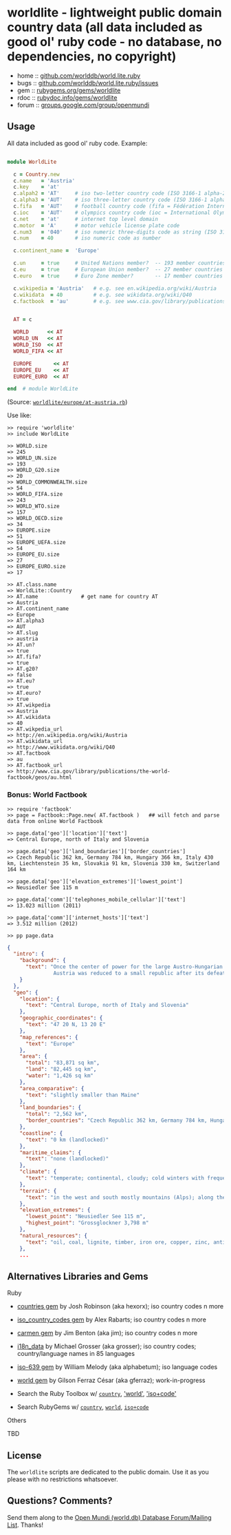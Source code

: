 # worldlite - lightweight public domain country data (all data included as good ol' ruby code - no database, no dependencies, no copyright)

* home  :: [github.com/worlddb/world.lite.ruby](https://github.com/worlddb/world.lite.ruby)
* bugs  :: [github.com/worlddb/world.lite.ruby/issues](https://github.com/worlddb/world.lite.ruby/issues)
* gem   :: [rubygems.org/gems/worldlite](https://rubygems.org/gems/worldlite)
* rdoc  :: [rubydoc.info/gems/worldlite](http://rubydoc.info/gems/worldlite)
* forum :: [groups.google.com/group/openmundi](https://groups.google.com/group/openmundi)


## Usage

All data included as good ol' ruby code. Example:

```ruby

module WorldLite

  c = Country.new
  c.name   = 'Austria'
  c.key    = 'at'
  c.alpah2 = 'AT'     # iso two-letter country code (ISO 3166-1 alpha-2)
  c.alpha3 = 'AUT'    # iso three-letter country code (ISO 3166-1 alpha-3)
  c.fifa   = 'AUT'    # football country code (fifa = Fédération Internationale de Football Association)
  c.ioc    = 'AUT'    # olympics country code (ioc = International Olympic Committee)
  c.net    = 'at'     # internet top level domain
  c.motor  = 'A'      # motor vehicle license plate code
  c.num3   = '040'    # iso numeric three-digits code as string (ISO 3166-1 numeric)
  c.num    = 40       # iso numeric code as number

  c.continent_name =  'Europe'

  c.un     = true     # United Nations member?  -- 193 member countries
  c.eu     = true     # European Union member?  -- 27 member countries
  c.euro   = true     # Euro Zone member?       -- 17 member countries

  c.wikipedia = 'Austria'   # e.g. see en.wikipedia.org/wiki/Austria
  c.wikidata  = 40          # e.g. see wikidata.org/wiki/Q40
  c.factbook  = 'au'        # e.g. see www.cia.gov/library/publications/the-world-factbook/geos/au.html


  AT = c

  WORLD      << AT
  WORLD_UN   << AT
  WORLD_ISO  << AT
  WORLD_FIFA << AT

  EUROPE       << AT
  EUROPE_EU    << AT
  EUROPE_EURO  << AT

end  # module WorldLite
```

(Source: [`worldlite/europe/at-austria.rb`](https://github.com/worlddb/world.lite.ruby/blob/master/lib/worldlite/europe/at_austria.rb))


Use like:

```
>> require 'worldlite'
>> include WorldLite

>> WORLD.size
=> 245
>> WORLD_UN.size
=> 193
>> WORLD_G20.size
=> 20
>> WORLD_COMMONWEALTH.size
=> 54
>> WORLD_FIFA.size
=> 243
>> WORLD_WTO.size
=> 157
>> WORLD_OECD.size
=> 34
>> EUROPE.size
=> 51
>> EUROPE_UEFA.size
=> 54
>> EUROPE_EU.size
=> 27
>> EUROPE_EURO.size
=> 17

>> AT.class.name
=> WorldLite::Country
>> AT.name              # get name for country AT
=> Austria
>> AT.continent_name
=> Europe
>> AT.alpha3
=> AUT
>> AT.slug
=> austria
>> AT.un?
=> true
>> AT.fifa?
=> true
>> AT.g20?
=> false
>> AT.eu?
=> true
>> AT.euro?
=> true
>> AT.wikpedia
=> Austria
>> AT.wikidata
=> 40
>> AT.wikpedia_url
=> http://en.wikipedia.org/wiki/Austria
>> AT.wikidata_url
=> http://www.wikidata.org/wiki/Q40
>> AT.factbook
=> au
>> AT.factbook_url
=> http://www.cia.gov/library/publications/the-world-factbook/geos/au.html
```

### Bonus: World Factbook

```
>> require 'factbook'
>> page = Factbook::Page.new( AT.factbook )   ## will fetch and parse data from online World Factbook

>> page.data['geo']['location']['text']
=> Central Europe, north of Italy and Slovenia

>> page.data['geo']['land_boundaries']['border_countries']
=> Czech Republic 362 km, Germany 784 km, Hungary 366 km, Italy 430 km, Liechtenstein 35 km, Slovakia 91 km, Slovenia 330 km, Switzerland 164 km

>> page.data['geo']['elevation_extremes']['lowest_point']
=> Neusiedler See 115 m

>> page.data['comm']['telephones_mobile_cellular']['text']
=> 13.023 million (2011)

>> page.data['comm']['internet_hosts']['text']
=> 3.512 million (2012)

>> pp page.data
```

```json
{
  "intro": {
    "background": {
      "text": "Once the center of power for the large Austro-Hungarian Empire,
               Austria was reduced to a small republic after its defeat in World War ..."
    }
  },
  "geo": {
    "location": {
      "text": "Central Europe, north of Italy and Slovenia"
    },
    "geographic_coordinates": {
      "text": "47 20 N, 13 20 E"
    },
    "map_references": {
      "text": "Europe"
    },
    "area": {
      "total": "83,871 sq km",
      "land": "82,445 sq km",
      "water": "1,426 sq km"
    },
    "area_comparative": {
      "text": "slightly smaller than Maine"
    },
    "land_boundaries": {
      "total": "2,562 km",
      "border_countries": "Czech Republic 362 km, Germany 784 km, Hungary 366 km, Italy 430 km, Liechtenstein 35 km, Slovakia 91 km, Slovenia 330 km, Switzerland 164 km"
    },
    "coastline": {
      "text": "0 km (landlocked)"
    },
    "maritime_claims": {
      "text": "none (landlocked)"
    },
    "climate": {
      "text": "temperate; continental, cloudy; cold winters with frequent rain and some snow in lowlands and snow in mountains; moderate summers with occasional showers"
    },
    "terrain": {
      "text": "in the west and south mostly mountains (Alps); along the eastern and northern margins mostly flat or gently sloping"
    },
    "elevation_extremes": {
      "lowest_point": "Neusiedler See 115 m",
      "highest_point": "Grossglockner 3,798 m"
    },
    "natural_resources": {
      "text": "oil, coal, lignite, timber, iron ore, copper, zinc, antimony, magnesite, tungsten, graphite, salt, hydropower"
    },
    ...
```


## Alternatives Libraries and Gems

Ruby

- [countries gem](https://github.com/hexorx/countries)
  by Josh Robinson (aka hexorx);
  iso country codes n more

- [iso_country_codes gem](https://github.com/alexrabarts/iso_country_codes)
  by Alex Rabarts;
  iso country codes n more

- [carmen gem](https://github.com/jim/carmen)
  by Jim Benton (aka jim);
  iso country codes n more

- [i18n_data](https://github.com/grosser/i18n_data)
  by Michael Grosser (aka grosser);
  iso country codes; country/language names in 85 languages

- [iso-639 gem](https://github.com/alphabetum/iso-639)
  by William Melody (aka alphabetum);
  iso language codes 

- [world gem](https://github.com/gferraz/world)
  by Gilson Ferraz César (aka gferraz);
  work-in-progress

- Search the Ruby Toolbox w/
  [`country`](https://www.ruby-toolbox.com/search?q=country),
  ['world'](https://www.ruby-toolbox.com/search?q=world),
  ['iso+code'](https://www.ruby-toolbox.com/search?q=iso+code)

- Search RubyGems w/
  [`country`](https://rubygems.org/search?query=country),
  [`world`](https://rubygems.org/search?query=world),
  [`iso+code`](https://rubygems.org/search?query=iso+code)

Others

TBD


## License

The `worldlite` scripts are dedicated to the public domain.
Use it as you please with no restrictions whatsoever.


## Questions? Comments?

Send them along to the [Open Mundi (world.db) Database Forum/Mailing List](http://groups.google.com/group/openmundi).
Thanks!

